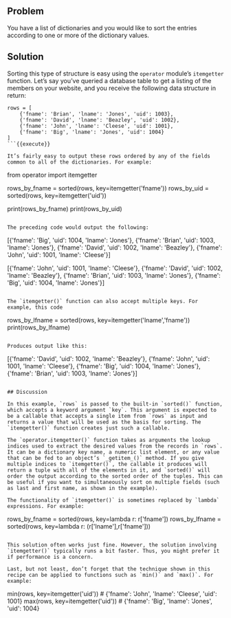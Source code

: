 ## Problem

You have a list of dictionaries and you would like to sort the entries according to one or more of the dictionary values.

## Solution

Sorting this type of structure is easy using the `operator` module’s `itemgetter` function. Let’s say you’ve queried a database table to get a listing of the members on your website, and you receive the following data structure in return:

```
rows = [
    {'fname': 'Brian', 'lname': 'Jones', 'uid': 1003},
    {'fname': 'David', 'lname': 'Beazley', 'uid': 1002},
    {'fname': 'John', 'lname': 'Cleese', 'uid': 1001},
    {'fname': 'Big', 'lname': 'Jones', 'uid': 1004}
]
```{{execute}}

It’s fairly easy to output these rows ordered by any of the fields common to all of the dictionaries. For example:

```
from operator import itemgetter

rows_by_fname = sorted(rows, key=itemgetter('fname'))
rows_by_uid = sorted(rows, key=itemgetter('uid'))

print(rows_by_fname)
print(rows_by_uid)
```{{execute}}

The preceding code would output the following:

```
[{'fname': 'Big', 'uid': 1004, 'lname': 'Jones'},
 {'fname': 'Brian', 'uid': 1003, 'lname': 'Jones'},
 {'fname': 'David', 'uid': 1002, 'lname': 'Beazley'},
 {'fname': 'John', 'uid': 1001, 'lname': 'Cleese'}]

[{'fname': 'John', 'uid': 1001, 'lname': 'Cleese'},
 {'fname': 'David', 'uid': 1002, 'lname': 'Beazley'},
 {'fname': 'Brian', 'uid': 1003, 'lname': 'Jones'},
 {'fname': 'Big', 'uid': 1004, 'lname': 'Jones'}]
```{{execute}}

The `itemgetter()` function can also accept multiple keys. For example, this code

```
rows_by_lfname = sorted(rows, key=itemgetter('lname','fname'))
print(rows_by_lfname)
```{{execute}}

Produces output like this:

```
[{'fname': 'David', 'uid': 1002, 'lname': 'Beazley'},
 {'fname': 'John', 'uid': 1001, 'lname': 'Cleese'},
 {'fname': 'Big', 'uid': 1004, 'lname': 'Jones'},
 {'fname': 'Brian', 'uid': 1003, 'lname': 'Jones'}]
```{{execute}}

## Discussion

In this example, `rows` is passed to the built-in `sorted()` function, which accepts a keyword argument `key`. This argument is expected to be a callable that accepts a single item from `rows` as input and returns a value that will be used as the basis for sorting. The `itemgetter()` function creates just such a callable.

The `operator.itemgetter()` function takes as arguments the lookup indices used to extract the desired values from the records in `rows`. It can be a dictionary key name, a numeric list element, or any value that can be fed to an object’s `_getitem_()` method. If you give multiple indices to `itemgetter()`, the callable it produces will return a tuple with all of the elements in it, and `sorted()` will order the output according to the sorted order of the tuples. This can be useful if you want to simultaneously sort on multiple fields (such as last and first name, as shown in the example).

The functionality of `itemgetter()` is sometimes replaced by `lambda` expressions. For example:

```
rows_by_fname = sorted(rows, key=lambda r: r['fname'])
rows_by_lfname = sorted(rows, key=lambda r: (r['lname'],r['fname']))
```{{execute}}

This solution often works just fine. However, the solution involving `itemgetter()` typically runs a bit faster. Thus, you might prefer it if performance is a concern.

Last, but not least, don’t forget that the technique shown in this recipe can be applied to functions such as `min()` and `max()`. For example:

```
min(rows, key=itemgetter('uid'))  # {'fname': 'John', 'lname': 'Cleese', 'uid': 1001}
max(rows, key=itemgetter('uid'))  # {'fname': 'Big', 'lname': 'Jones', 'uid': 1004}

```{{execute}}